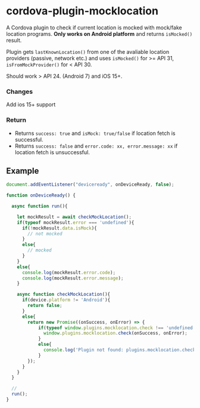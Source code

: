 # cordova-plugin-mocklocation

A Cordova plugin to check if current location is mocked with mock/fake location programs. **Only works on Android platform** and returns `isMocked()` result.

Plugin gets `lastKnownLocation()` from one of the avaliable location providers (passive, network etc.) and uses `isMocked()` for  >= API 31, `isFromMockProvider()` for < API 30.

Should work > API 24. (Android 7) and iOS 15+.

### Changes

Add ios 15+ support


### Return

- Returns `success: true` and `isMock: true/false` if location fetch is successful.
- Returns `success: false` and `error.code: xx, error.message: xx` if location fetch is unsuccessful.

## Example

```js
document.addEventListener("deviceready", onDeviceReady, false);

function onDeviceReady() {

  async function run(){

    let mockResult = await checkMockLocation();
    if(typeof mockResult.error === 'undefined'){
      if(!mockResult.data.isMock){
        // not mocked
      }
      else{
        // mocked
      }
    }
    else{
      console.log(mockResult.error.code);
      console.log(mockResult.error.message);
    }

    async function checkMockLocation(){
      if(device.platform != 'Android'){
        return false;
      }
      else{
        return new Promise((onSuccess, onError) => {
            if(typeof window.plugins.mocklocation.check !== 'undefined'){
              window.plugins.mocklocation.check(onSuccess, onError);
            }
            else{
              console.log('Plugin not found: plugins.mocklocation.check()');
            }
        });
      }
    }
  }

  //
  run();
}
```
